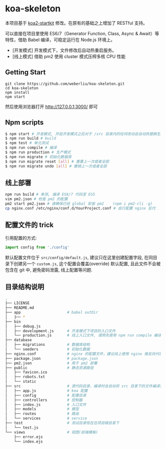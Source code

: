 # koa-skeleton

本项目基于 [koa2-startkit](https://github.com/17koa/koa2-startkit.git) 修改。在原有的基础之上增加了 RESTful 支持。

可以直接在项目里使用 ES6/7（Generator Function, Class, Async & Await）等特性，借助 Babel 编译，可稳定运行在 Node.js 环境上。

* [开发模式] 开发模式下，文件修改后自动热重启服务。       
* [线上模式] 借助 pm2 使用 cluster 模式压榨多核 CPU 性能 

## Getting Start

```
git clone https://github.com/weberliu/koa-skeleton.git
cd koa-skeleton
npm install
npm start
```

然后使用浏览器打开 http://127.0.0.1:3000/ 即可

## Npm scripts

```bash
$ npm start # 开发模式, 开启开发模式之后对于 /src 目录内的任何改动会自动热替换生效
$ npm run build # build
$ npm test # 单元测试
$ npm run compile # 编译
$ npm run production # 生产模式
$ npm run migrate # 初始化数据库
$ npm run migrate reset [all] # 重置上一次或者全部
$ npm run migrate undo [all] # 撤销上一次或者全部
```



## 线上部署

```bash
npm run build # 单测, 编译 ES6/7 代码至 ES5
vim pm2.json # 检查 pm2 的配置
pm2 start pm2.json # 请确保已经 global 安装 pm2    (npm i pm2-cli -g)
cp nginx.conf /etc/nginx/conf.d/YourProject.conf # 自行配置 nginx 反代
```



## 配置文件的 trick

引用配置的方式: 

```javascript
import config from './config'
```

默认配置文件位于 `src/config/default.js`, 建议只在这里创建配置字段, 在同目录下创建另一个 `custom.js`, 这个配置会覆盖(override) 默认配置, 且此文件不会被包含在 git 中, 避免密码泄露, 线上配置等问题.




## 目录结构说明

```bash
.
├── LICENSE
├── README.md
├── app                     # babel outDir
│   ├── *
├── bin
│   ├── debug.js
│   ├── development.js      # 开发模式下项目的入口文件
│   └── production.js       # 线上入口文件, 请预先使用 npm run compile 编译
├── database
│   ├── migrations          # 数据库结构
│   └── seeders             # 初始化数据
├── nginx.conf              # nginx 的配置文件，建议线上使用 nginx 做反向代理。 
├── package.json            # package.json
├── pm2.json                # 用于 pm2 部署
├── public                  # 静态资源路径
│   ├── favicon.ico
│   ├── robots.txt
│   └── static
├── src                     # 源代码目录，编译时会自动将 src 目录下的文件编译到 app 目录下。src 下的目录结构可以自行组织, 但是必须是 babel 可接受的类型(js, json, etc...)。
│   ├── app.js              # koa 配置
│   ├── config              # 配置目录
│   ├── controllers         # 控制器
│   ├── index.js            # 入口文件
│   ├── models              # 模型
│   ├── routes              # 路由
│   └── services            # service
├── test                    # 测试目录现在在项目根目录下
│   └── test.js
└── views                   # 视图(前端模板)
    ├── error.ejs
    └── index.ejs
```
 